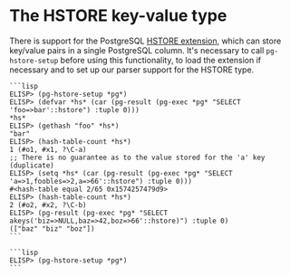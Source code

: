 # The HSTORE key-value type

There is support for the PostgreSQL [HSTORE
  extension](https://www.postgresql.org/docs/current/hstore.html), which can store key/value pairs
  in a single PostgreSQL column. It's necessary to call `pg-hstore-setup` before using this
  functionality, to load the extension if necessary and to set up our parser support for the HSTORE
  type.

~~~admonish example title="Using HSTORE values"
```lisp
ELISP> (pg-hstore-setup *pg*)
ELISP> (defvar *hs* (car (pg-result (pg-exec *pg* "SELECT 'foo=>bar'::hstore") :tuple 0)))
*hs*
ELISP> (gethash "foo" *hs*)
"bar"
ELISP> (hash-table-count *hs*)
1 (#o1, #x1, ?\C-a)
;; There is no guarantee as to the value stored for the 'a' key (duplicate)
ELISP> (setq *hs* (car (pg-result (pg-exec *pg* "SELECT 'a=>1,foobles=>2,a=>66'::hstore") :tuple 0)))
#<hash-table equal 2/65 0x1574257479d9>
ELISP> (hash-table-count *hs*)
2 (#o2, #x2, ?\C-b)
ELISP> (pg-result (pg-exec *pg* "SELECT akeys('biz=>NULL,baz=>42,boz=>66'::hstore)") :tuple 0)
(["baz" "biz" "boz"])
```

~~~



~~~admonish example title="Serialization support for HSTORE values"
```lisp
ELISP> (pg-hstore-setup *pg*)
```

~~~
